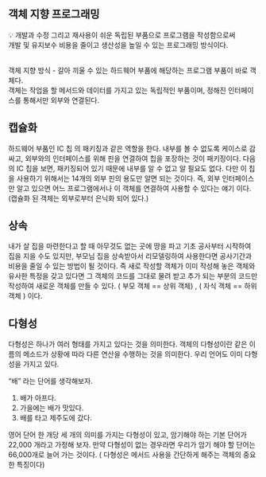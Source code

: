 ## 객체 지향 프로그래밍

<aside>
💡 개발과 수정 그리고 재사용이 쉬운 독립된 부품으로 프로그램을 작성함으로써
<br/>개발 및 유지보수 비용을 줄이고 생산성을 높일 수 있는 프로그래밍 방식이다.

</aside>

<br/>객체 지향 방식 - 갈아 끼울 수 있는 하드웨어 부품에 해당하는 프로그램 부품이 바로 객체다. <br/>객체는 작업을 할 메서드와 데이터를 가지고 있는 독립적인 부품이며, 정해진 인터페이스를 통해서만 외부와 연결된다.

## 캡슐화

하드웨어 부품인 IC 칩 의 패키징과 같은 역할을 한다. 내부를 볼 수 없도록 케이스로 감싸고, 외부와의 인터페이스를 위해 핀을 연결하여 칩을 포장하는 것이 패키징이다. 다음의 IC 칩을 보면, 패키징되어 있기 때문에 내부를 알 수 없고 알 필요도 없다. 다만 이 칩을 사용하기 위해서는 14개의 외부 핀의 용도만 알면 되는 것이다. 즉, 외부 인터페이스만 알고 있으면 어느 프로그램에서나 이 객체를 연결하여 사용할 수 있다는 얘기 이다.  (캡슐화 된 객체는 외부로부터 은닉화 되어 있다.)

## 상속

내가 살 집을 마련한다고 할 때 아무것도 없는 곳에 땅을 파고 기초 공사부터 시작하여 집을 지을 수도 있지만, 부모님 집을 상속받아서 리모델링하여 사용한다면 공사기간과 비용을 줄일 수 있는 방법이 될 것이다. 즉 새로 작성할 객체가 이미 작성해 놓은 객체와 유사한 특정을 갖고 있다면 그 객체의 코드를 그대로 물려 받고 추가 되는 부분의 코드만 작성하여 새로운 객체를 만들 수 있다. ( 부모 객체 == 상위 객체) , ( 자식 객체 == 하위 객체 ) 이다.

## 다형성

다형성은 하나가 여러 형태를 가지고 있다는 것을 의미한다. 객체의 다형성이란 같은 이름의 메소드가 상황에 따라 다른 연산을 수행하는 것을 의미한다. 우리 언어도 이미 다형성을 가지고 있다. 

“배” 라는 단어를 생각해보자. 

1. 배가 아프다.
2. 가을에는 배가 맛있다.
3. 배를 타고 제주도에 갔다.

영어 단어 한 개당 세 개의 의미를 가지는 다형성이 있고, 암기해야 하는 기본 단어가 22,000 개라고 가정해 보자. 만약 다형성이 없는 경우라면 우리가 암기 해야 할 단어는 66,000개로 늘어 가는 것이다. ( 다형성은 메서드 사용을 간단하게 해주는 객체의 중요한 특징이다)
